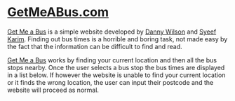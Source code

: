 # [GetMeABus.com](http://getmeabus.com)

[Get Me a Bus](http://getmeabus.com) is a simple website developed by [Danny Wilson](http://danwilson.co) and [Syeef Karim](http://syeefkarim.com).
Finding out bus times is a horrible and boring task, not made easy by the fact that the information can be difficult to find and read.

[Get Me a Bus](http://getmeabus.com) works by finding your current location and then all the bus stops nearby. Once the user selects a bus stop the bus times are displayed in a list below.
If however the website is unable to find your current location or it finds the wrong location, the user can input their postcode and the website will proceed as normal.